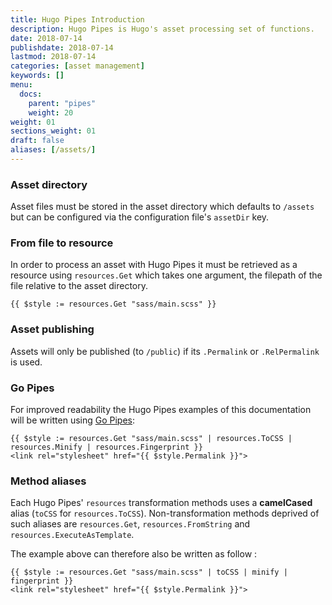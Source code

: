 ```yaml
---
title: Hugo Pipes Introduction
description: Hugo Pipes is Hugo's asset processing set of functions.
date: 2018-07-14
publishdate: 2018-07-14
lastmod: 2018-07-14
categories: [asset management]
keywords: []
menu:
  docs:
    parent: "pipes"
    weight: 20
weight: 01
sections_weight: 01
draft: false
aliases: [/assets/]
--- 
```


### Asset directory

Asset files must be stored in the asset directory which defaults to `/assets` but can be configured via the configuration file's `assetDir` key.

### From file to resource

In order to process an asset with Hugo Pipes it must be retrieved as a resource using `resources.Get` which takes one argument, the filepath of the file relative to the asset directory.

```go-html-template
{{ $style := resources.Get "sass/main.scss" }}
```

### Asset publishing

Assets will only be published (to `/public`) if its `.Permalink` or `.RelPermalink` is used.

### Go Pipes

For improved readability the Hugo Pipes examples of this documentation will be written using [Go Pipes](/templates/introduction/#pipes):
```go-html-template
{{ $style := resources.Get "sass/main.scss" | resources.ToCSS | resources.Minify | resources.Fingerprint }}
<link rel="stylesheet" href="{{ $style.Permalink }}">
```

### Method aliases

Each Hugo Pipes' `resources` transformation methods uses a __camelCased__ alias (`toCSS` for `resources.ToCSS`).
Non-transformation methods deprived of such aliases are `resources.Get`, `resources.FromString` and `resources.ExecuteAsTemplate`.

The example above can therefore also be written as follow
:
```go-html-template
{{ $style := resources.Get "sass/main.scss" | toCSS | minify | fingerprint }}
<link rel="stylesheet" href="{{ $style.Permalink }}">
```
